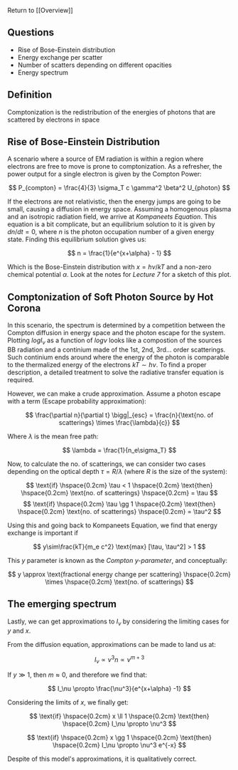 Return to [[Overview]]

## Questions

- Rise of Bose-Einstein distribution
- Energy exchange per scatter
- Number of scatters depending on different opacities
- Energy spectrum


## Definition

Comptonization is the redistribution of the energies of photons that are scattered by electrons in space

## Rise of Bose-Einstein Distribution

A scenario where a source of EM radiation is within a region where electrons are free to move is prone to comptonization. As a refresher, the power output for a single electron is given by the Compton Power:

$$
P_{compton} = \frac{4}{3} \sigma_T c \gamma^2 \beta^2 U_{photon}
$$

If the electrons are not relativistic, then the energy jumps are going to be small, causing a diffusion in energy space. Assuming a homogenous plasma and an isotropic radiation field, we arrive at *Kompaneets Equation*. This equation is a bit complicate, but an equilibrium solution to it is given by $dn/dt =0$, where $n$ is the photon occupation number of a given energy state. Finding this equilibrium solution gives us:

$$
n = \frac{1}{e^{x+\alpha} - 1}
$$

Which is the Bose-Einstein distribution with $x=h\nu/kT$ and a non-zero chemical potential $\alpha$. Look at the notes for *Lecture 7* for a sketch of this plot.

## Comptonization of Soft Photon Source by Hot Corona

In this scenario, the spectrum is determined by a competition between the Compton diffusion in energy space and the photon escape for the system. Plotting $logI_{\nu}$ as a function of $log\nu$ looks like a compostion of the sources BB radiation and a continium made of the 1st, 2nd, 3rd... order scatterings. Such continium ends around where the energy of the photon is comparable to the thermalized energy of the electrons $kT \sim h\nu$. To find a proper description, a detailed treatment to solve the radiative transfer equation is required. 

However, we can make a crude approximation. Assume a photon escape with a term (Escape probability approximation):

$$
\frac{\partial n}{\partial t} \bigg|_{esc} = \frac{n}{\text{no. of scatterings} \times \frac{\lambda}{c}}
$$

Where $\lambda$ is the mean free path:

$$
\lambda = \frac{1}{n_e\sigma_T}
$$

Now, to calculate the no. of scatterings, we can consider two cases depending on the optical depth $\tau = R/\lambda$ (where $R$ is the size of the system):

$$
\text{if} \hspace{0.2cm} \tau < 1 \hspace{0.2cm} \text{then} \hspace{0.2cm} \text{no. of scatterings} \hspace{0.2cm} = \tau
$$
$$
\text{if} \hspace{0.2cm} \tau \gg 1 \hspace{0.2cm} \text{then} \hspace{0.2cm} \text{no. of scatterings} \hspace{0.2cm} = \tau^2
$$

Using this and going back to Kompaneets Equation, we find that energy exchange is important if 

$$
y\sim\frac{kT}{m_e c^2} \text{max} [\tau, \tau^2] > 1
$$

This $y$ parameter is known as the *Compton y-parameter*, and conceptually:

$$
y \approx \text{fractional energy change per scattering} \hspace{0.2cm} \times \hspace{0.2cm} \text{no. of scatterings} 
$$

## The emerging spectrum

Lastly, we can get approximations to $I_\nu$ by considering the limiting cases for $y$ and $x$.

From the diffusion equation, approximations can be made to land us at:

$$
I_\nu \propto \nu^3 n \propto \nu^{m+3}
$$

If $y \gg 1$, then $m \approx 0$, and therefore we find that:

$$
I_\nu \propto \frac{\nu^3}{e^{x+\alpha} -1}
$$

Considering the limits of $x$, we finally get:

$$
\text{if} \hspace{0.2cm} x \ll 1 \hspace{0.2cm} \text{then} \hspace{0.2cm} I_\nu \propto \nu^3
$$

$$
\text{if} \hspace{0.2cm} x \gg 1 \hspace{0.2cm} \text{then} \hspace{0.2cm} I_\nu \propto \nu^3 e^{-x}
$$

Despite of this model's approximations, it is qualitatively correct.